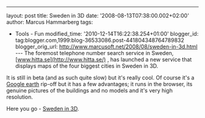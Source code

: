 ---
layout: post
title: Sweden in 3D
date: '2008-08-13T07:38:00.002+02:00'
author: Marcus Hammarberg
tags:
  - Tools - Fun
modified_time: '2010-12-14T16:22:38.254+01:00'
blogger_id: tag:blogger.com,1999:blog-36533086.post-441804348764789832
blogger_orig_url: http://www.marcusoft.net/2008/08/sweden-in-3d.html ---
The foremost telephone
number search service in Sweden,
[www.hitta.se](http://www.hitta.se/) , has launched a new service that
displays maps of the four biggest cities in Sweden in 3D.

It is still in beta (and as such quite slow) but it's really cool. Of
course it's a [Google earth](http://earth.google.com/) rip-off but
it has a few advantages; it runs in the browser, its genuine pictures of
the buildings and no models and it's very high resolution.

Here you go - [Sweden in 3D](http://www.hitta.se/3d/3d_splash.aspx).
